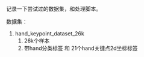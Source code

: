 记录一下尝试过的数据集，和处理脚本。

数据集：
1. hand_keypoint_dataset_26k
   1. 26k个样本
   2. 带hand分类标签 和 21个hand关键点2d坐标标签